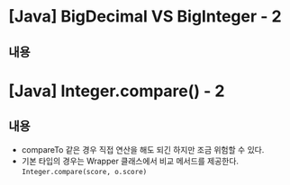 # [Java] BigDecimal VS BigInteger - 2

## 내용

# [Java] Integer.compare() - 2

## 내용

- compareTo 같은 경우 직접 연산을 해도 되긴 하지만 조금 위험할 수 있다.
- 기본 타입의 경우는 Wrapper 클래스에서 비교 메서드를 제공한다. `Integer.compare(score, o.score)`